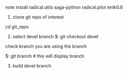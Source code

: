 note install
radical.utils
saga-python
radical.pilot
entk0.6

1. clone git repo of interest

cd git_repo

2. select devel branch
$: git checkout devel

check branch you are using the branch

$: git branch 
	# this will display branch

3. build devel branch


